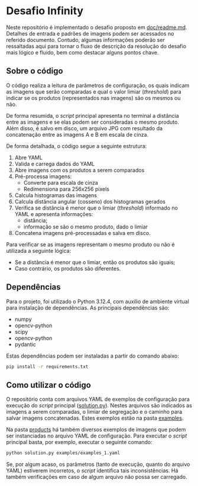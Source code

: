 # Desafio Infinity 

Neste repositório é implementado o desafio proposto em [doc/readme.md](doc/readme.md). Detalhes de entrada e padrões de imagens podem ser acessados no referido documento. Contudo, algumas informações poderão ser ressaltadas aqui para tornar o fluxo de descrição da resolução do desafio mais lógico e fluido, bem como destacar alguns pontos chave.

## Sobre o código

O código realiza a leitura de parâmetros de configuração, os quais indicam as imagens que serão comparadas e qual o valor limiar (*threshold*) para indicar se os produtos (representados nas imagens) são os mesmos ou não.

De forma resumida, o *script* principal apresenta no terminal a distância entre as imagens e se elas podem ser consideradas o mesmo produto. Além disso, é salvo em disco, um arquivo JPG com resultado da concatenação entre as imagens A e B em escala de cinza.

De forma detalhada, o código segue a seguinte estrutura:

1. Abre YAML
2. Valida e carrega dados do YAML
3. Abre imagens com os produtos a serem comparados
4. Pré-processa imagens:
    - Converte para escala de cinza
    - Redimensiona para 256x256 pixels 
5. Calcula histogramas das imagens
6. Calcula distância angular (cosseno) dos histogramas gerados
7. Verifica se distância é menor que o limiar (*threshold*) informado no YAML e apresenta informações:
    - distância;
    - informação se são o mesmo produto, dado o limiar
8. Concatena imagens pré-processadas e salva em disco.

Para verificar se as imagens representam o mesmo produto ou não é utilizada a seguinte lógica: 
- Se a distância é menor que o limiar, então os produtos são iguais;
- Caso contrário, os produtos são diferentes.


## Dependências

Para o projeto, foi utilizado o Python 3.12.4, com auxílio de ambiente virtual para instalação de dependências. As principais dependências são:

- numpy
- opencv-python
- scipy
- opencv-python
- pydantic

Estas dependências podem ser instaladas a partir do comando abaixo:

```bash 
pip install -r requirements.txt
```

## Como utilizar o código

O repositório conta com arquivos YAML de exemplos de configuração para execução do *script* principal ([solution.py](solution.py)). Nestes arquivos são indicados as imagens a serem comparadas, o limiar de segregação e o caminho para salvar imagens concatenadas. Estes exemplos estão na pasta [examples](examples/).

Na pasta [products](products/) há também diversos exemplos de imagens que podem ser instanciadas no arquivo YAML de configuração. Para executar o *script* principal basta, por exemplo, executar o seguinte comando:

```bash
python solution.py examples/examples_1.yaml
```

Se, por algum acaso, os parâmetros (tanto de execução, quanto do arquivo YAML) estiverem incorretos, o *script* identifica tais inconsistências. Há também verificações em caso de algum arquivo não possa ser carregado.


